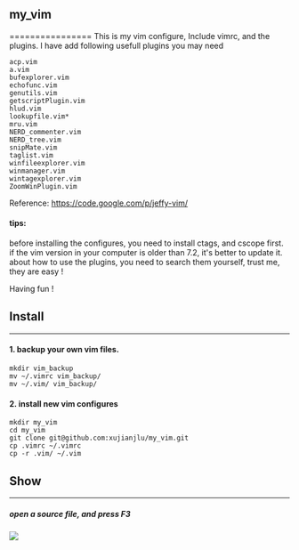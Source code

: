 ## my_vim
================
This is my vim configure, Include vimrc, and the plugins.
I have add following usefull plugins you may need

    acp.vim
    a.vim
    bufexplorer.vim
    echofunc.vim
    genutils.vim
    getscriptPlugin.vim
    hlud.vim
    lookupfile.vim*
    mru.vim
    NERD_commenter.vim
    NERD_tree.vim
    snipMate.vim
    taglist.vim
    winfileexplorer.vim
    winmanager.vim
    wintagexplorer.vim
    ZoomWinPlugin.vim

Reference: https://code.google.com/p/jeffy-vim/

#### tips:
before installing the configures, you need to install ctags, and cscope first.  
if the vim version in your computer is older than 7.2, it's better to update it.  
about how to use the plugins, you need to search them yourself, trust me, they are easy !  
  
Having fun !

## Install
----------------
#### 1. backup your own vim files.
    mkdir vim_backup  
    mv ~/.vimrc vim_backup/  
    mv ~/.vim/ vim_backup/ 

#### 2. install new vim configures
    mkdir my_vim 
    cd my_vim 
    git clone git@github.com:xujianjlu/my_vim.git 
    cp .vimrc ~/.vimrc 
    cp -r .vim/ ~/.vim 


## Show
----------------
##### open a source file, and press F3  
![](https://raw.github.com/xujianjlu/my_vim/master/raw/images/file_list.png)
